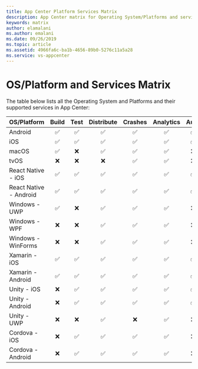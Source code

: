 ```yaml
---
title: App Center Platform Services Matrix
description: App Center matrix for Operating System/Platforms and services
keywords: matrix
author: elamalani
ms.author: emalani
ms.date: 09/26/2019
ms.topic: article
ms.assetid: 4966fa6c-ba1b-4656-89b0-5276c11a5a28
ms.service: vs-appcenter
---
```


# OS/Platform and Services Matrix

The table below lists all the Operating System and Platforms and their supported services in App Center:

| OS/Platform            | Build | Test | Distribute | Crashes | Analytics | Auth | Data | Push |
| :--------------------- | :---: | :--: | :--------: | :-----: | :-------: | :--: | :--: | :--: |
| Android                |  ✅   |  ✅  |     ✅     |   ✅    |    ✅     |  ✅  |  ✅  |  ✅  |
| iOS                    |  ✅   |  ✅  |     ✅     |   ✅    |    ✅     |  ✅  |  ✅  |  ✅  |
| macOS                  |  ✅   |  ❌  |     ✅     |   ✅    |    ✅     |  ❌  |  ❌  |  ✅  |
| tvOS                   |  ❌   |  ❌  |     ❌     |   ✅    |    ✅     |  ❌  |  ❌  |  ❌  |
| React Native - iOS     |  ✅   |  ✅  |     ✅     |   ✅    |    ✅     |  ✅  |  ✅  |  ✅  |
| React Native - Android |  ✅   |  ✅  |     ✅     |   ✅    |    ✅     |  ✅  |  ✅  |  ✅  |
| Windows - UWP          |  ✅   |  ❌  |     ✅     |   ✅    |    ✅     |  ❌  |  ❌  |  ✅  |
| Windows - WPF          |  ❌   |  ❌  |     ✅     |   ✅    |    ✅     |  ❌  |  ❌  |  ❌  |
| Windows - WinForms     |  ❌   |  ❌  |     ✅     |   ✅    |    ✅     |  ❌  |  ❌  |  ❌  |
| Xamarin - iOS          |  ✅   |  ✅  |     ✅     |   ✅    |    ✅     |  ✅  |  ✅  |  ✅  |
| Xamarin - Android      |  ✅   |  ✅  |     ✅     |   ✅    |    ✅     |  ✅  |  ✅  |  ✅  |
| Unity - iOS            |  ❌   |  ✅  |     ✅     |   ✅    |    ✅     |  ✅  |  ❌  |  ✅  |
| Unity - Android        |  ❌   |  ✅  |     ✅     |   ✅    |    ✅     |  ✅  |  ❌  |  ✅  |
| Unity - UWP            |  ❌   |  ❌  |     ✅     |   ❌    |    ✅     |  ❌  |  ❌  |  ✅  |
| Cordova - iOS          |  ❌   |  ✅  |     ✅     |   ✅    |    ✅     |  ❌  |  ❌  |  ✅  |
| Cordova - Android      |  ❌   |  ✅  |     ✅     |   ✅    |    ✅     |  ❌  |  ❌  |  ✅  |
